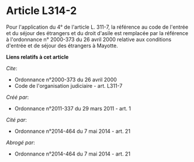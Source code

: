 # Article L314-2

Pour l'application du 4° de l'article L. 311-7, la référence au code de l'entrée et du séjour des étrangers et du droit
d'asile est remplacée par la référence à l'ordonnance n° 2000-373 du 26 avril 2000 relative aux conditions d'entrée et de
séjour des étrangers à Mayotte.

**Liens relatifs à cet article**

_Cite_:

  - Ordonnance n°2000-373 du 26 avril 2000
  - Code de l'organisation judiciaire - art. L311-7

_Créé par_:

  - Ordonnance n°2011-337 du 29 mars 2011 - art. 1

_Cité par_:

  - Ordonnance n°2014-464 du 7 mai 2014 - art. 21

_Abrogé par_:

  - Ordonnance n°2014-464 du 7 mai 2014 - art. 21
